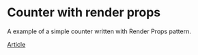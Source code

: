 # Counter with render props

A example of a simple counter written with Render Props pattern.

[Article](https://medium.com/collabcode/react-patterns-come%C3%A7ando-pelo-render-props-e0040ef723ce)
